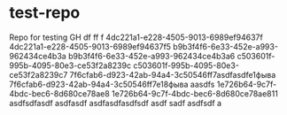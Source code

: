 test-repo
=========

Repo for testing GH
df
ff
f
4dc221a1-e228-4505-9013-6989ef94637f
4dc221a1-e228-4505-9013-6989ef94637f5
b9b3f4f6-6e33-452e-a993-962434ce4b3a
b9b3f4f6-6e33-452e-a993-962434ce4b3a6
c503601f-995b-4095-80e3-ce53f2a8239c
c503601f-995b-4095-80e3-ce53f2a8239c7
7f6cfab6-d923-42ab-94a4-3c50546ff7asdfasdfe1фыва
7f6cfab6-d923-42ab-94a4-3c50546ff7e18фыва
aasdfs
1e726b64-9c7f-4bdc-bec6-8d680ce78ae8
1e726b64-9c7f-4bdc-bec6-8d680ce78ae811
asdfsdfasdf
asdfasdf
asdfasdfasdfsdf
asdf
sadf
asdfsdf
a
